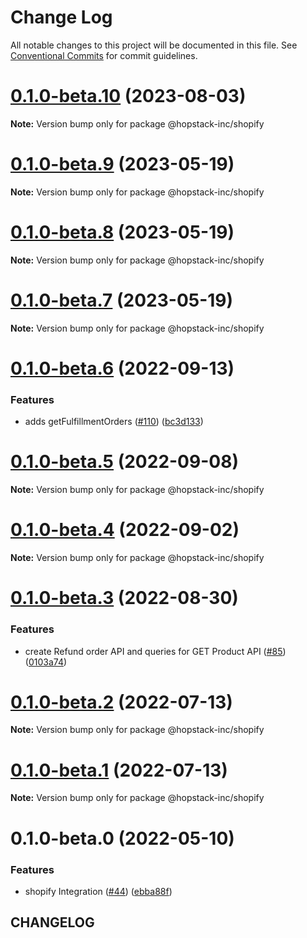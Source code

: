 # Change Log

All notable changes to this project will be documented in this file.
See [Conventional Commits](https://conventionalcommits.org) for commit guidelines.

# [0.1.0-beta.10](https://github.com/hopstack-inc/platform_integrations-provider-pkg/compare/@hopstack-inc/shopify@0.1.0-beta.9...@hopstack-inc/shopify@0.1.0-beta.10) (2023-08-03)

**Note:** Version bump only for package @hopstack-inc/shopify





# [0.1.0-beta.9](https://github.com/hopstack-inc/platform_integrations-provider-pkg/compare/@hopstack-inc/shopify@0.1.0-beta.8...@hopstack-inc/shopify@0.1.0-beta.9) (2023-05-19)

**Note:** Version bump only for package @hopstack-inc/shopify





# [0.1.0-beta.8](https://github.com/hopstack-inc/platform_integrations-provider-pkg/compare/@hopstack-inc/shopify@0.1.0-beta.7...@hopstack-inc/shopify@0.1.0-beta.8) (2023-05-19)

**Note:** Version bump only for package @hopstack-inc/shopify





# [0.1.0-beta.7](https://github.com/hopstack-inc/platform_integrations-provider-pkg/compare/@hopstack-inc/shopify@0.1.0-beta.6...@hopstack-inc/shopify@0.1.0-beta.7) (2023-05-19)

**Note:** Version bump only for package @hopstack-inc/shopify





# [0.1.0-beta.6](https://github.com/hopstack-inc/platform_integrations-provider-pkg/compare/@hopstack-inc/shopify@0.1.0-beta.5...@hopstack-inc/shopify@0.1.0-beta.6) (2022-09-13)


### Features

* adds getFulfillmentOrders ([#110](https://github.com/hopstack-inc/platform_integrations-provider-pkg/issues/110)) ([bc3d133](https://github.com/hopstack-inc/platform_integrations-provider-pkg/commit/bc3d1334bb5b224220748d782c856313932c1991))





# [0.1.0-beta.5](https://github.com/hopstack-inc/platform_integrations-provider-pkg/compare/@hopstack-inc/shopify@0.1.0-beta.4...@hopstack-inc/shopify@0.1.0-beta.5) (2022-09-08)

**Note:** Version bump only for package @hopstack-inc/shopify





# [0.1.0-beta.4](https://github.com/hopstack-inc/platform_integrations-provider-pkg/compare/@hopstack-inc/shopify@0.1.0-beta.3...@hopstack-inc/shopify@0.1.0-beta.4) (2022-09-02)

**Note:** Version bump only for package @hopstack-inc/shopify





# [0.1.0-beta.3](https://github.com/hopstack-inc/platform_integrations-provider-pkg/compare/@hopstack-inc/shopify@0.1.0-beta.2...@hopstack-inc/shopify@0.1.0-beta.3) (2022-08-30)


### Features

* create Refund order API and queries for GET Product API ([#85](https://github.com/hopstack-inc/platform_integrations-provider-pkg/issues/85)) ([0103a74](https://github.com/hopstack-inc/platform_integrations-provider-pkg/commit/0103a7403c39b8adfa6f67ce453ceecd4af9acb3))





# [0.1.0-beta.2](https://github.com/hopstack-inc/platform_integrations-provider-pkg/compare/@hopstack-inc/shopify@0.1.0-beta.1...@hopstack-inc/shopify@0.1.0-beta.2) (2022-07-13)

**Note:** Version bump only for package @hopstack-inc/shopify





# [0.1.0-beta.1](https://github.com/hopstack-inc/platform_integrations-provider-pkg/compare/@hopstack-inc/shopify@0.1.0-beta.0...@hopstack-inc/shopify@0.1.0-beta.1) (2022-07-13)

**Note:** Version bump only for package @hopstack-inc/shopify





# 0.1.0-beta.0 (2022-05-10)


### Features

* shopify Integration ([#44](https://github.com/hopstack-inc/platform_integrations-provider-pkg/issues/44)) ([ebba88f](https://github.com/hopstack-inc/platform_integrations-provider-pkg/commit/ebba88f59b6eceb79f864f76cf87695d8be83294))





## CHANGELOG
